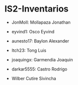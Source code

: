 # IS2-Inventarios

- JonMoll: Mollapaza Jonathan

- eyvind1: Osco Eyvind

- aunesto17: Baylon Alexander

- ltch23: Tong Luis

- joaquingx: Garmendia Joaquin

- darkar5555: Castro Rodrigo

- Wilber Cutire Sivincha
